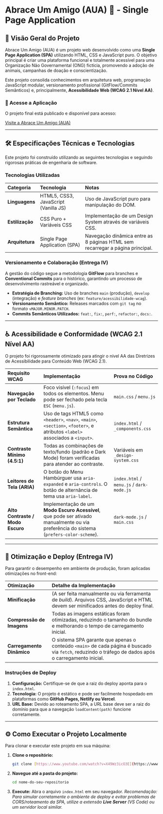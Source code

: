 # Abrace Um Amigo (AUA) 🐾 - Single Page Application

## 🌟 Visão Geral do Projeto

Abrace Um Amigo (AUA) é um projeto web desenvolvido como uma **Single Page Application (SPA)** utilizando HTML, CSS e JavaScript puro. O objetivo principal é criar uma plataforma funcional e totalmente acessível para uma Organização Não Governamental (ONG) fictícia, promovendo a adoção de animais, campanhas de doação e conscientização.

Este projeto consolida conhecimentos em arquitetura web, programação JavaScript modular, versionamento profissional (GitFlow/Commits Semânticos) e, principalmente, **Acessibilidade Web (WCAG 2.1 Nível AA)**.

### 🔗 Acesse a Aplicação

O projeto final está publicado e disponível para acesso:

[Visite a Abrace Um Amigo (AUA)](<LINK DO DEPLOY>) 

***
## 🛠️ Especificações Técnicas e Tecnologias

Este projeto foi construído utilizando as seguintes tecnologias e seguindo rigorosas práticas de engenharia de software.

### Tecnologias Utilizadas

| Categoria | Tecnologia | Notas |
| :--- | :--- | :--- |
| **Linguagens** | HTML5, CSS3, JavaScript (Vanilla JS) | Uso de JavaScript puro para manipulação do DOM. |
| **Estilização** | CSS Puro + Variáveis CSS | Implementação de um Design System através de variáveis CSS. |
| **Arquitetura** | Single Page Application (SPA) | Navegação dinâmica entre as 8 páginas HTML sem recarregar a página principal. |

### Versionamento e Colaboração (Entrega IV)

A gestão do código segue a metodologia **GitFlow** para branches e **Conventional Commits** para o histórico, garantindo um processo de desenvolvimento rastreável e organizado.

* **Estratégia de Branching:** Uso de branches `main` (produção), `develop` (integração) e *feature branches* (ex: `feature/acessibilidade-wcag`).
* **Versionamento Semântico:** Releases marcados com `git tag` no formato `vMAJOR.MINOR.PATCH`.
* **Commits Semânticos Utilizados:** `feat:`, `fix:`, `perf:`, `refactor:`, `docs:`.

***
## ♿ Acessibilidade e Conformidade (WCAG 2.1 Nível AA)

O projeto foi rigorosamente otimizado para atingir o nível AA das Diretrizes de Acessibilidade para Conteúdo Web (WCAG 2.1).

| Requisito WCAG | Implementação | Prova no Código |
| :--- | :--- | :--- |
| **Navegação por Teclado** | Foco visível (`:focus`) em todos os elementos. Menu pode ser fechado pela tecla `ESC` (`menu.js`). | `main.css` / `menu.js` |
| **Estrutura Semântica** | Uso de tags HTML5 como `<header>`, `<nav>`, `<main>`, `<section>`, `<footer>`, e atributos `<label>` associados a `<input>`. | `index.html` / `_components.css` |
| **Contraste Mínimo (4.5:1)** | Todas as combinações de texto/fundo (padrão e Dark Mode) foram verificadas para atender ao contraste. | Variáveis em `_design-system.css` |
| **Leitores de Tela (ARIA)** | O botão do Menu Hambúrguer usa `aria-expanded` e `aria-controls`. O botão de alternância de tema usa `aria-label`. | `index.html` / `menu.js` / `dark-mode.js` |
| **Alto Contraste / Modo Escuro** | Implementação de um **Modo Escuro Acessível**, que pode ser ativado manualmente ou via preferência do sistema (`prefers-color-scheme`). | `dark-mode.js` / `main.css` |

***
## 🚀 Otimização e Deploy (Entrega IV)

Para garantir o desempenho em ambiente de produção, foram aplicadas otimizações no front-end:

| Otimização | Detalhe da Implementação |
| :--- | :--- |
| **Minificação** | (A ser feita manualmente ou via ferramenta de *build*). Arquivos CSS, JavaScript e HTML devem ser minificados antes do deploy final. |
| **Compressão de Imagens** | Todas as imagens estáticas foram otimizadas, reduzindo o tamanho do bundle e melhorando o tempo de carregamento inicial. |
| **Carregamento Dinâmico** | O sistema SPA garante que apenas o conteúdo `<main>` de cada página é buscado via `fetch`, reduzindo o tráfego de dados após o carregamento inicial. |

### Instruções de Deploy

1.  **Configuração:** Certifique-se de que a raiz do deploy aponta para o `index.html`.
2.  **Tecnologia:** O projeto é estático e pode ser facilmente hospedado em plataformas como **GitHub Pages, Netlify ou Vercel**.
3.  **URL Base:** Devido ao roteamento SPA, a URL base deve ser a raiz do domínio para que a navegação `loadContent(path)` funcione corretamente.

***
## ⚙️ Como Executar o Projeto Localmente

Para clonar e executar este projeto em sua máquina:

1.  **Clone o repositório:**
    ```bash
    git clone [https://www.youtube.com/watch?v=X49Wz3icO3E](https://www.youtube.com/watch?v=X49Wz3icO3E)
    ```
2.  **Navegue até a pasta do projeto:**
    ```bash
    cd nome-do-seu-repositorio
    ```
3.  **Execute:**
    Abra o arquivo `index.html` em seu navegador.
    *Recomendação: Para simular corretamente o ambiente de deploy e evitar problemas de CORS/roteamento da SPA, utilize a extensão **Live Server** (VS Code) ou um servidor local similar.*
